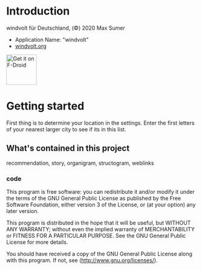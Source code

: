 # Introduction


windvolt für Deutschland, (©) 2020 Max Sumer

- Application Name: "windvolt"
- [windvolt.org](windvolt/app/)

[<img src="https://f-droid.org/badge/get-it-on.png"
      alt="Get it on F-Droid"
      height="80">](https://f-droid.org/packages/org.windvolt/)

# Getting started

First thing is to determine your location in the settings.
Enter the first letters of your nearest larger city to see if its in this list.



## What's contained in this project

recommendation, story, organigram, structogram, weblinks




### code

This program is free software: you can redistribute it and/or modify
it under the terms of the GNU General Public License as published by
the Free Software Foundation, either version 3 of the License, or
(at your option) any later version.

This program is distributed in the hope that it will be useful,
but WITHOUT ANY WARRANTY; without even the implied warranty of
MERCHANTABILITY or FITNESS FOR A PARTICULAR PURPOSE.  See the
GNU General Public License for more details.

You should have received a copy of the GNU General Public License
along with this program.  If not, see (http://www.gnu.org/licenses/).
